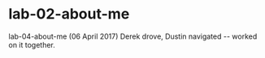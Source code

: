 # lab-02-about-me

lab-04-about-me (06 April 2017)
Derek drove, Dustin navigated -- worked on it together.
